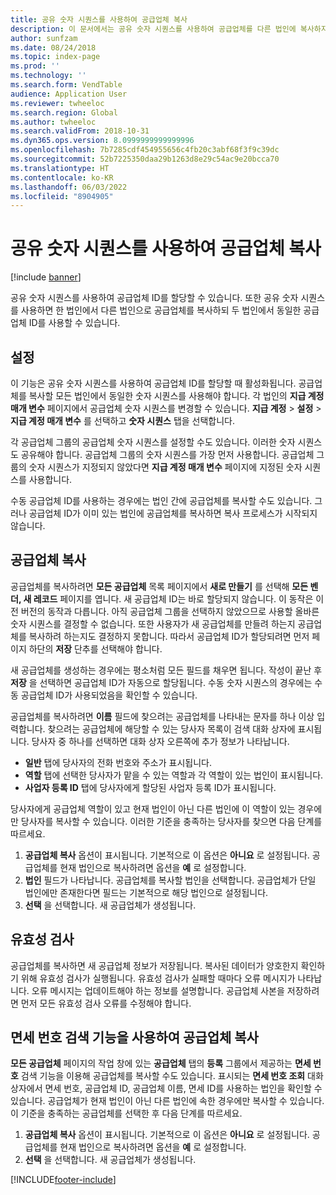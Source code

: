 ```yaml
---
title: 공유 숫자 시퀀스를 사용하여 공급업체 복사
description: 이 문서에서는 공유 숫자 시퀀스를 사용하여 공급업체를 다른 법인에 복사하지만 공급업체 ID는 그대로 유지하는 방법에 대해 설명합니다.
author: sunfzam
ms.date: 08/24/2018
ms.topic: index-page
ms.prod: ''
ms.technology: ''
ms.search.form: VendTable
audience: Application User
ms.reviewer: twheeloc
ms.search.region: Global
ms.author: twheeloc
ms.search.validFrom: 2018-10-31
ms.dyn365.ops.version: 8.0999999999999996
ms.openlocfilehash: 7b7285cdf454955656c4fb20c3abf68f3f9c39dc
ms.sourcegitcommit: 52b7225350daa29b1263d8e29c54ac9e20bcca70
ms.translationtype: HT
ms.contentlocale: ko-KR
ms.lasthandoff: 06/03/2022
ms.locfileid: "8904905"
---
```

# <a name="copy-vendors-by-using-shared-number-sequences"></a>공유 숫자 시퀀스를 사용하여 공급업체 복사

[!include [banner](../includes/banner.md)]

공유 숫자 시퀀스를 사용하여 공급업체 ID를 할당할 수 있습니다. 또한 공유 숫자 시퀀스를 사용하면 한 법인에서 다른 법인으로 공급업체를 복사하되 두 법인에서 동일한 공급업체 ID를 사용할 수 있습니다.

## <a name="setup"></a>설정

이 기능은 공유 숫자 시퀀스를 사용하여 공급업체 ID를 할당할 때 활성화됩니다. 공급업체를 복사할 모든 법인에서 동일한 숫자 시퀀스를 사용해야 합니다. 각 법인의 **지급 계정 매개 변수** 페이지에서 공급업체 숫자 시퀀스를 변경할 수 있습니다. **지급 계정** \> **설정** \> **지급 계정 매개 변수** 를 선택하고 **숫자 시퀀스** 탭을 선택합니다.

각 공급업체 그룹의 공급업체 숫자 시퀀스를 설정할 수도 있습니다. 이러한 숫자 시퀀스도 공유해야 합니다. 공급업체 그룹의 숫자 시퀀스를 가장 먼저 사용합니다. 공급업체 그룹의 숫자 시퀀스가 지정되지 않았다면 **지급 계정 매개 변수** 페이지에 지정된 숫자 시퀀스를 사용합니다.

수동 공급업체 ID를 사용하는 경우에는 법인 간에 공급업체를 복사할 수도 있습니다. 그러나 공급업체 ID가 이미 있는 법인에 공급업체를 복사하면 복사 프로세스가 시작되지 않습니다.

## <a name="copy-a-vendor"></a>공급업체 복사

공급업체를 복사하려면 **모든 공급업체** 목록 페이지에서 **새로 만들기** 를 선택해 **모든 벤더, 새 레코드** 페이지를 엽니다. 새 공급업체 ID는 바로 할당되지 않습니다. 이 동작은 이전 버전의 동작과 다릅니다. 아직 공급업체 그룹을 선택하지 않았으므로 사용할 올바른 숫자 시퀀스를 결정할 수 없습니다. 또한 사용자가 새 공급업체를 만들려 하는지 공급업체를 복사하려 하는지도 결정하지 못합니다. 따라서 공급업체 ID가 할당되려면 먼저 페이지 하단의 **저장** 단추를 선택해야 합니다.

새 공급업체를 생성하는 경우에는 평소처럼 모든 필드를 채우면 됩니다. 작성이 끝난 후 **저장** 을 선택하면 공급업체 ID가 자동으로 할당됩니다. 수동 숫자 시퀀스의 경우에는 수동 공급업체 ID가 사용되었음을 확인할 수 있습니다.

공급업체를 복사하려면 **이름** 필드에 찾으려는 공급업체를 나타내는 문자를 하나 이상 입력합니다. 찾으려는 공급업체에 해당할 수 있는 당사자 목록이 검색 대화 상자에 표시됩니다. 당사자 중 하나를 선택하면 대화 상자 오른쪽에 추가 정보가 나타납니다.

- **일반** 탭에 당사자의 전화 번호와 주소가 표시됩니다.
- **역할** 탭에 선택한 당사자가 맡을 수 있는 역할과 각 역할이 있는 법인이 표시됩니다.
- **사업자 등록 ID** 탭에 당사자에게 할당된 사업자 등록 ID가 표시됩니다.

당사자에게 공급업체 역할이 있고 현재 법인이 아닌 다른 법인에 이 역할이 있는 경우에만 당사자를 복사할 수 있습니다. 이러한 기준을 충족하는 당사자를 찾으면 다음 단계를 따르세요.

1. **공급업체 복사** 옵션이 표시됩니다. 기본적으로 이 옵션은 **아니요** 로 설정됩니다. 공급업체를 현재 법인으로 복사하려면 옵션을 **예** 로 설정합니다. 
2. **법인** 필드가 나타납니다. 공급업체를 복사할 법인을 선택합니다. 공급업체가 단일 법인에만 존재한다면 필드는 기본적으로 해당 법인으로 설정됩니다.
3. **선택** 을 선택합니다. 새 공급업체가 생성됩니다.

## <a name="validation"></a>유효성 검사

공급업체를 복사하면 새 공급업체 정보가 저장됩니다. 복사된 데이터가 양호한지 확인하기 위해 유효성 검사가 실행됩니다. 유효성 검사가 실패할 때마다 오류 메시지가 나타납니다. 오류 메시지는 업데이트해야 하는 정보를 설명합니다. 공급업체 사본을 저장하려면 먼저 모든 유효성 검사 오류를 수정해야 합니다.

## <a name="copy-a-vendor-by-using-the-tax-exempt-number-search-feature"></a>면세 번호 검색 기능을 사용하여 공급업체 복사

**모든 공급업체** 페이지의 작업 창에 있는 **공급업체** 탭의 **등록** 그룹에서 제공하는 **면세 번호** 검색 기능을 이용해 공급업체를 복사할 수도 있습니다. 표시되는 **면세 번호 조회** 대화 상자에서 면세 번호, 공급업체 ID, 공급업체 이름, 면세 ID를 사용하는 법인을 확인할 수 있습니다. 공급업체가 현재 법인이 아닌 다른 법인에 속한 경우에만 복사할 수 있습니다. 이 기준을 충족하는 공급업체를 선택한 후 다음 단계를 따르세요.

1. **공급업체 복사** 옵션이 표시됩니다. 기본적으로 이 옵션은 **아니요** 로 설정됩니다. 공급업체를 현재 법인으로 복사하려면 옵션을 **예** 로 설정합니다.
2. **선택** 을 선택합니다. 새 공급업체가 생성됩니다.


[!INCLUDE[footer-include](../../includes/footer-banner.md)]
